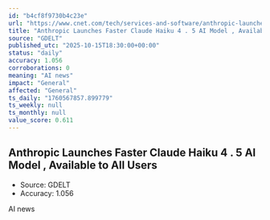 ```yaml
---
id: "b4cf8f9730b4c23e"
url: "https://www.cnet.com/tech/services-and-software/anthropic-launches-faster-claude-haiku-4-5-ai-model-available-to-all-users/"
title: "Anthropic Launches Faster Claude Haiku 4 . 5 AI Model , Available to All Users"
source: "GDELT"
published_utc: "2025-10-15T18:30:00+00:00"
status: "daily"
accuracy: 1.056
corroborations: 0
meaning: "AI news"
impact: "General"
affected: "General"
ts_daily: "1760567857.899779"
ts_weekly: null
ts_monthly: null
value_score: 0.611
---
```

## Anthropic Launches Faster Claude Haiku 4 . 5 AI Model , Available to All Users

- Source: GDELT
- Accuracy: 1.056

AI news
